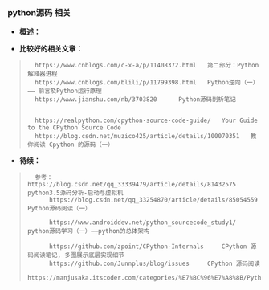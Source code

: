 ### python源码 相关
- **概述：**
>
>
>
>
>
>
>
>
>
>
>

- **比较好的相关文章：**
>       https://www.cnblogs.com/c-x-a/p/11408372.html   第二部分：Python解释器进程
>       https://www.cnblogs.com/blili/p/11799398.html   Python逆向（一）—— 前言及Python运行原理
>       https://www.jianshu.com/nb/3703820      Python源码剖析笔记
>
>
>       https://realpython.com/cpython-source-code-guide/   Your Guide to the CPython Source Code
>       https://blog.csdn.net/muzico425/article/details/100070351   教你阅读 Cpython 的源码（一）
>
>
>
>
>
>
>
>


- **待续：**
>       参考：https://blog.csdn.net/qq_33339479/article/details/81432575   python3.5源码分析-启动与虚拟机
>           https://blog.csdn.net/qq_33254870/article/details/85054559      Python源码阅读（一）
>
>           https://www.androiddev.net/python_sourcecode_study1/    python源码学习（一）——python的总体架构
>
>           https://github.com/zpoint/CPython-Internals     CPython 源码阅读笔记, 多图展示底层实现细节
>           https://github.com/Junnplus/blog/issues     CPython 源码阅读
>           https://manjusaka.itscoder.com/categories/%E7%BC%96%E7%A8%8B/Python/
>
>
>
>
>
>
>
>
>
>
